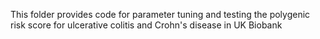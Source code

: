 This folder provides code for parameter tuning and testing the polygenic risk score for ulcerative colitis and Crohn's disease in UK Biobank
